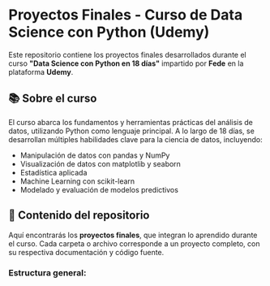 # Proyectos Finales - Curso de Data Science con Python (Udemy)

Este repositorio contiene los proyectos finales desarrollados durante el curso **"Data Science con Python en 18 días"** impartido por **Fede** en la plataforma **Udemy**.

## 📚 Sobre el curso

El curso abarca los fundamentos y herramientas prácticas del análisis de datos, utilizando Python como lenguaje principal. A lo largo de 18 días, se desarrollan múltiples habilidades clave para la ciencia de datos, incluyendo:

- Manipulación de datos con pandas y NumPy
- Visualización de datos con matplotlib y seaborn
- Estadística aplicada
- Machine Learning con scikit-learn
- Modelado y evaluación de modelos predictivos

## 🧠 Contenido del repositorio

Aquí encontrarás los **proyectos finales**, que integran lo aprendido durante el curso. Cada carpeta o archivo corresponde a un proyecto completo, con su respectiva documentación y código fuente.

### Estructura general:

